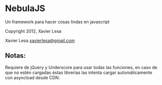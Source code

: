 NebulaJS
========

Un framework para hacer cosas lindas en javascript

Copyright 2012, Xavier Lesa

Xavier Lesa <xavierlesa@gmail.com>


Notas:
------
Requiere de jQuery y Underscore para usar todas las funciones, en caso de que
no estén cargadas éstas librerías las intenta cargar automáticamente con 
asyncload desde CDN.


